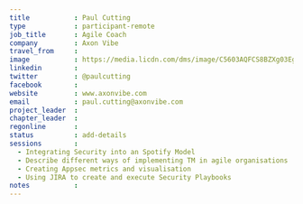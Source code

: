 ```yaml
---
title           : Paul Cutting
type            : participant-remote
job_title       : Agile Coach
company         : Axon Vibe
travel_from     :
image           : https://media.licdn.com/dms/image/C5603AQFCS8BZXg03Eg/profile-displayphoto-shrink_200_200/0?e=1533168000&v=beta&t=8GnVYcA2HSQbXak-ayZj2kniW2PZSR_qVKiqaspjaQY
linkedin        : 
twitter         : @paulcutting
facebook        :
website         : www.axonvibe.com
email           : paul.cutting@axonvibe.com
project_leader  :
chapter_leader  :
regonline       :
status          : add-details
sessions        :
  - Integrating Security into an Spotify Model
  - Describe different ways of implementing TM in agile organisations
  - Creating Appsec metrics and visualisation
  - Using JIRA to create and execute Security Playbooks
notes           :
---
```

